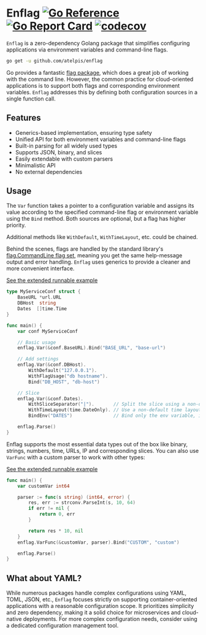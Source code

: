# Enflag [![Go Reference](https://pkg.go.dev/badge/github.com/atelpis/enflag.svg)](https://pkg.go.dev/github.com/atelpis/enflag) [![Go Report Card](https://goreportcard.com/badge/github.com/atelpis/enflag)](https://goreportcard.com/report/github.com/atelpis/enflag) [![codecov](https://codecov.io/gh/atelpis/enflag/graph/badge.svg?token=MH84VQP6EG)](https://codecov.io/gh/atelpis/enflag)

`Enflag` is a zero-dependency Golang package that simplifies configuring
applications via environment variables and command-line flags.

```bash
go get -u github.com/atelpis/enflag
```

Go provides a fantastic [flag package](https://pkg.go.dev/flag),
which does a great job of working with the command line. However, the common
practice for cloud-oriented applications is to support both flags and
corresponding environment variables. `Enflag` addresses this by defining
both configuration sources in a single function call.

## Features

- Generics-based implementation, ensuring type safety
- Unified API for both environment variables and command-line flags
- Built-in parsing for all widely used types
- Supports JSON, binary, and slices
- Easily extendable with custom parsers
- Minimalistic API
- No external dependencies

## Usage

The `Var` function takes a pointer to a configuration variable and assigns its
value according to the specified command-line flag or environment variable
using the `Bind` method.
Both sources are optional, but a flag has higher priority.

Additional methods like `WithDefault`, `WithTimeLayout`, etc. could be chained.

Behind the scenes, flags are handled by the standard library's
[flag.CommandLine flag set](https://pkg.go.dev/flag#CommandLine), meaning
you get the same help-message output and error handling. `Enflag` uses
generics to provide a cleaner and more convenient interface.

[See the extended runnable example](https://pkg.go.dev/github.com/atelpis/enflag#example-package)

```go
type MyServiceConf struct {
    BaseURL *url.URL
    DBHost  string
    Dates  []time.Time
}

func main() {
    var conf MyServiceConf

    // Basic usage
    enflag.Var(&conf.BaseURL).Bind("BASE_URL", "base-url")

    // Add settings
    enflag.Var(&conf.DBHost).
        WithDefault("127.0.0.1").
        WithFlagUsage("db hostname").
        Bind("DB_HOST", "db-host")

    // Slice
    enflag.Var(&conf.Dates).
        WithSliceSeparator("|").       // Split the slice using a non-default separator
        WithTimeLayout(time.DateOnly). // Use a non-default time layout
        BindEnv("DATES")               // Bind only the env variable, ignore the flag

    enflag.Parse()
}
```

Enflag supports the most essential data types out of the box like binary, strings,
numbers, time, URLs, IP and corresponding slices.
You can also use `VarFunc` with a custom parser to work with other types:

[See the extended runnable example](https://pkg.go.dev/github.com/atelpis/enflag#example-package)

```go
func main() {
    var customVar int64

    parser := func(s string) (int64, error) {
        res, err := strconv.ParseInt(s, 10, 64)
        if err != nil {
            return 0, err
        }

        return res * 10, nil
    }
    enflag.VarFunc(&customVar, parser).Bind("CUSTOM", "custom")

    enflag.Parse()
}
```

## What about YAML?

While numerous packages handle complex configurations using YAML, TOML, JSON,
etc., `Enflag` focuses strictly on supporting container-oriented applications
with a reasonable configuration scope. It prioritizes simplicity and zero
dependency, making it a solid choice for microservices and cloud-native deployments. For more complex configuration needs, consider using a dedicated configuration management tool.
